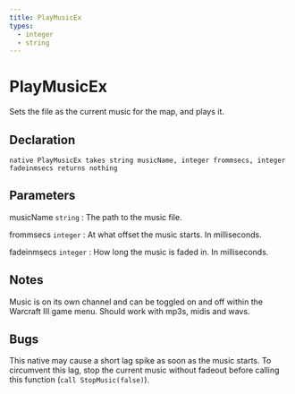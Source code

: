 ```yaml
---
title: PlayMusicEx
types:
  - integer
  - string
---
```


# PlayMusicEx
Sets the file as the current music for the map, and plays it.

## Declaration

```jass
native PlayMusicEx takes string musicName, integer frommsecs, integer fadeinmsecs returns nothing
```

## Parameters
musicName `string`
: The path to the music file.

frommsecs `integer`
: At what offset the music starts. In milliseconds.

fadeinmsecs `integer`
: How long the music is faded in. In milliseconds.

## Notes 
Music is on its own channel and can be toggled on and off within the Warcraft III game menu.
Should work with mp3s, midis and wavs.

## Bugs 
This native may cause a short lag spike as soon as the music starts. To circumvent this lag, stop the current music without fadeout before calling this function (`call StopMusic(false)`).
